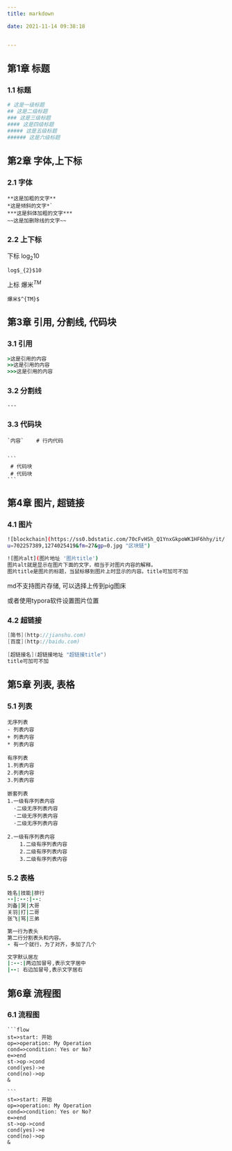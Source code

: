 ```yaml
---
title: markdown

date: 2021-11-14 09:38:18


---
```


## 第1章 标题

### 1.1 标题



```bash
# 这是一级标题
## 这是二级标题
### 这是三级标题
#### 这是四级标题
##### 这是五级标题
###### 这是六级标题
```



## 第2章 字体,上下标

### 2.1 字体



```text
**这是加粗的文字**
*这是倾斜的文字*`
***这是斜体加粗的文字***
~~这是加删除线的文字~~
```



### 2.2 上下标

下标 log$_{2}$10

```
log$_{2}$10

```



上标 爆米$^{TM}$

```
爆米$^{TM}$
```





## 第3章 引用, 分割线, 代码块

### 3.1 引用

```ruby
>这是引用的内容
>>这是引用的内容
>>>这是引用的内容
```



### 3.2 分割线

```undefined
---
```



### 3.3 代码块

````text
`内容`    # 行内代码


```
 # 代码块
 # 代码块
```
````





## 第4章 图片, 超链接

### 4.1 图片

```bash
![blockchain](https://ss0.bdstatic.com/70cFvHSh_Q1YnxGkpoWK1HF6hhy/it/
u=702257389,1274025419&fm=27&gp=0.jpg "区块链")

![图片alt](图片地址 '图片title')
图片alt就是显示在图片下面的文字，相当于对图片内容的解释。
图片title是图片的标题，当鼠标移到图片上时显示的内容。title可加可不加
```

md不支持图片存储, 可以选择上传到pig图床

或者使用typora软件设置图片位置





### 4.2 超链接

```csharp
[简书](http://jianshu.com)
[百度](http://baidu.com)
     
[超链接名](超链接地址 "超链接title")
title可加可不加
```



## 第5章 列表, 表格

### 5.1 列表

```undefined
无序列表
- 列表内容
+ 列表内容
* 列表内容

有序列表
1.列表内容
2.列表内容
3.列表内容

嵌套列表
1.一级有序列表内容
  ·二级无序列表内容
  ·二级无序列表内容
  ·二级无序列表内容

2.一级有序列表内容
	1.二级有序列表内容
	2.二级有序列表内容
	3.二级有序列表内容

```



### 5.2 表格

```ruby
姓名|技能|排行
--|:--:|--:
刘备|哭|大哥
关羽|打|二哥
张飞|骂|三弟

第一行为表头
第二行分割表头和内容。
- 有一个就行，为了对齐，多加了几个

文字默认居左
|:--:|两边加冒号,表示文字居中
|--: 右边加冒号,表示文字居右
```





## 第6章 流程图

### 6.1 流程图

```
```flow
st=>start: 开始
op=>operation: My Operation
cond=>condition: Yes or No?
e=>end
st->op->cond
cond(yes)->e
cond(no)->op
&
```

~~~flow
```
st=>start: 开始
op=>operation: My Operation
cond=>condition: Yes or No?
e=>end
st->op->cond
cond(yes)->e
cond(no)->op
&
~~~





### 
